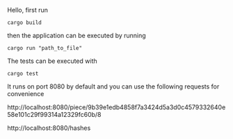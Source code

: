 Hello, 
first run 

`cargo build`

then the application can be executed by running

`cargo run "path_to_file" `

The tests can be executed with

`cargo test `


It runs on port 8080 by default and you can use the following requests for convenience

http://localhost:8080/piece/9b39e1edb4858f7a3424d5a3d0c4579332640e58e101c29f99314a12329fc60b/8 

http://localhost:8080/hashes
